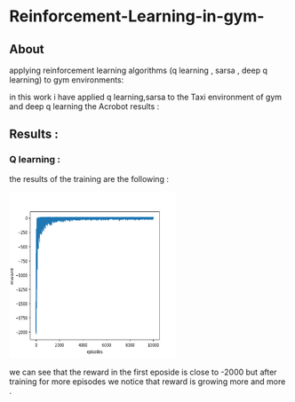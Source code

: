 # Reinforcement-Learning-in-gym-
## About
applying reinforcement learning algorithms (q learning , sarsa , deep q learning) to gym environments:

in this work i have applied q learning,sarsa to the Taxi environment of gym and deep q learning the Acrobot results :

## Results :
### Q learning :
the results of the training are the following  :

<img src="https://github.com/medardif123/Reinforcement-Learning-in-gym-/blob/main/Q%20learning/reward.png" width="300" height="300" />

we can see that the reward in the first eposide is close to -2000 but after training for more episodes we notice that reward is growing more and more .
